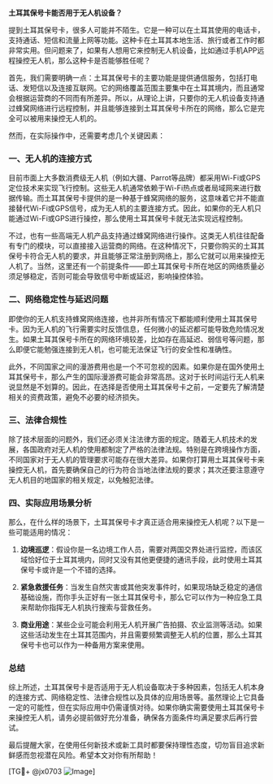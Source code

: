 **土耳其保号卡能否用于无人机设备？**

提到土耳其保号卡，很多人可能并不陌生。它是一种可以在土耳其使用的电话卡，支持通话、短信和流量上网等功能。这种卡在土耳其本地生活、旅行或者工作时都非常实用。但问题来了，如果有人想用它来控制无人机设备，比如通过手机APP远程操控无人机，那么这种卡是否能够胜任呢？

首先，我们需要明确一点：土耳其保号卡的主要功能是提供通信服务，包括打电话、发短信以及连接互联网。它的网络覆盖范围主要集中在土耳其境内，而且通常会根据运营商的不同而有所差异。所以，从理论上讲，只要你的无人机设备支持通过蜂窝网络进行远程控制，并且能够连接到土耳其保号卡所在的网络，那么它是完全可以被用来操控无人机的。

然而，在实际操作中，还需要考虑几个关键因素：

### 一、无人机的连接方式
目前市面上大多数消费级无人机（例如大疆、Parrot等品牌）都采用Wi-Fi或GPS定位技术来实现飞行控制。这些无人机通常依赖于Wi-Fi热点或者局域网来进行数据传输。而土耳其保号卡提供的是一种基于蜂窝网络的服务，这意味着它并不能直接替代Wi-Fi或GPS信号，成为无人机的主要连接方式。因此，如果你的无人机只能通过Wi-Fi或GPS进行操控，那么使用土耳其保号卡就无法实现远程控制。

不过，也有一些高端无人机产品支持通过蜂窝网络进行操作。这类无人机往往配备有专门的模块，可以直接接入运营商的网络。在这种情况下，只要你购买的土耳其保号卡符合无人机的要求，并且能够正常注册到网络上，那么它就可以用来操控无人机了。当然，这里还有一个前提条件——即土耳其保号卡所在地区的网络质量必须足够稳定，否则可能会导致信号中断或延迟，影响操控体验。

### 二、网络稳定性与延迟问题
即使你的无人机支持蜂窝网络连接，也并非所有情况下都能顺利使用土耳其保号卡。因为无人机的飞行需要实时反馈信息，任何微小的延迟都可能导致危险情况发生。如果土耳其保号卡所在的网络环境较差，比如存在高延迟、弱信号等问题，那么即便它能勉强连接到无人机，也可能无法保证飞行的安全性和准确性。

此外，不同国家之间的漫游费用也是一个不可忽视的因素。如果你是在国外使用土耳其保号卡，那么产生的国际漫游费可能会非常高昂。这对于长时间运行无人机来说显然是不划算的。因此，在选择是否使用土耳其保号卡之前，一定要先了解清楚相关的资费政策，避免不必要的经济损失。

### 三、法律合规性
除了技术层面的问题外，我们还必须关注法律方面的规定。随着无人机技术的发展，各国政府对无人机的使用都制定了严格的法律法规。特别是在跨境操作方面，不同国家对于无人机的管理要求可能存在很大差异。如果你打算用土耳其保号卡来操控无人机，首先要确保自己的行为符合当地法律法规的要求；其次还要注意遵守无人机目的地国家的相关规定，以免触犯法律。

### 四、实际应用场景分析
那么，在什么样的场景下，土耳其保号卡才真正适合用来操控无人机呢？以下是一些可能适用的情况：

1. **边境巡逻**：假设你是一名边境工作人员，需要对两国交界处进行监控，而该区域恰好位于土耳其境内，同时又没有其他更便捷的通讯手段，此时使用土耳其保号卡或许是一个不错的选择。
   
2. **紧急救援任务**：当发生自然灾害或其他突发事件时，如果现场缺乏稳定的通信基础设施，而你手头正好有一张土耳其保号卡，那么它可以作为一种应急工具来帮助你指挥无人机执行搜索与营救任务。

3. **商业用途**：某些企业可能会利用无人机开展广告拍摄、农业监测等活动。如果这些活动发生在土耳其范围内，并且需要频繁调整无人机的位置，那么土耳其保号卡也可以作为一种备用方案来使用。

### 总结
综上所述，土耳其保号卡是否适用于无人机设备取决于多种因素，包括无人机本身的连接方式、网络稳定性、法律合规性以及具体的应用场景等。虽然理论上它具备一定的可能性，但在实际应用中仍需谨慎对待。如果你确实需要使用土耳其保号卡来操控无人机，请务必提前做好充分准备，确保各方面条件均满足要求后再行尝试。

最后提醒大家，在使用任何新技术或新工具时都要保持理性态度，切勿盲目追求新鲜感而忽视潜在风险。希望本文对你有所帮助！

[TG💪+ @jx0703 ![Image](https://github.com/user-attachments/assets/dbca1d08-cadb-493c-b0ec-ad6f7a83f270)]